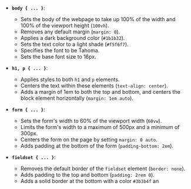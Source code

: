 - **`body { ... }`**:
  - Sets the body of the webpage to take up 100% of the width and 100% of the viewport height (`100vh`).
  - Removes any default margin (`margin: 0`).
  - Applies a dark background color (`#1b1b32`).
  - Sets the text color to a light shade (`#f5f6f7`).
  - Specifies the font to be Tahoma.
  - Sets the base font size to 16px.

- **`h1, p { ... }`**:
  - Applies styles to both `h1` and `p` elements.
  - Centers the text within these elements (`text-align: center`).
  - Adds a margin of 1em to both the top and bottom, and centers the block element horizontally (`margin: 1em auto`).

- **`form { ... }`**:
  - Sets the form's width to 60% of the viewport width (`60vw`).
  - Limits the form's width to a maximum of 500px and a minimum of 300px.
  - Centers the form on the page by setting `margin: 0 auto`.
  - Adds padding at the bottom of the form (`padding-bottom: 2em`).

- **`fieldset { ... }`**:
  - Removes the default border of the `fieldset` element (`border: none`).
  - Adds padding to the top and bottom (`padding: 2rem 0`).
  - Adds a solid border at the bottom with a color `#3b3b4f` an
